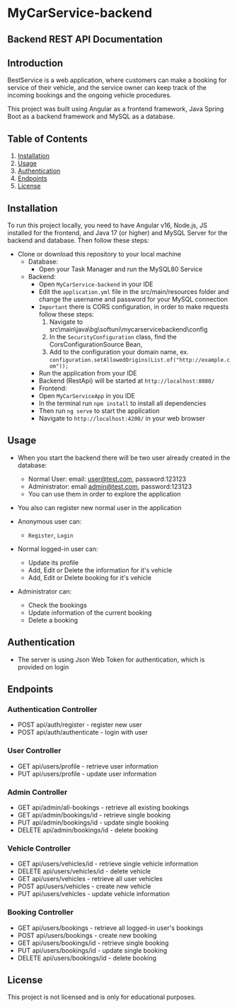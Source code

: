 # MyCarService-backend
## Backend REST API Documentation

## Introduction

BestService is a web application, where customers can make a booking for service of their vehicle,
and the service owner can keep track of the incoming bookings and the ongoing vehicle procedures.

This project was built using Angular as a frontend framework, Java Spring Boot as a backend framework and
MySQL as a database.

## Table of Contents

1. [Installation](#installation)
1. [Usage](#usage)
1. [Authentication](#authentication)
1. [Endpoints](#endpoints)
1. [License](#license)

## Installation

To run this project locally, you need to have Angular v16, Node.js, JS installed for the frontend, and Java 17 (or higher) and MySQL Server for the backend and database. Then follow these steps:

* Clone or download this repository to your local machine
  * Database:
    * Open your Task Manager and run the MySQL80 Service
  * Backend:
    * Open `MyCarService-backend` in your IDE
    * Edit the `application.yml` file in the src/main/resources folder and change the username and password for your MySQL connection
    * `Important` there is CORS configuration, in order to make requests follow these steps:
      1. Navigate to src\main\java\bg\softuni\mycarservicebackend\config
      1. In the `SecurityConfiguration` class, find the CorsConfigurationSource Bean,
      1. Add to the configuration your domain name, ex. `configuration.setAllowedOrigins(List.of("http://example.com"));`
    * Run the application from your IDE
    * Backend (RestApi) will be started at `http://localhost:8080/`
    * Frontend:
    * Open `MyCarServiceApp` in you IDE
    * In the terminal run `npm install` to install all dependencies
    * Then run `ng serve` to start the application
    * Navigate to `http://localhost:4200/` in your web browser

## Usage

* When you start the backend there will be two user already created in the database:
    - Normal User:  email: user@test.com, password:123123
    - Administrator: email admin@test.com, password:123123
    - You can use them in order to explore the application
* You also can register new normal user in the application

* Anonymous user can:
  * `Register`, `Login`
  
* Normal logged-in user can:
  * Update its profile
  * Add, Edit or Delete the information for it's vehicle
  * Add, Edit or Delete booking for it's vehicle

* Administrator can:
  * Check the bookings
  * Update information of the current booking
  * Delete a booking

## Authentication

* The server is using Json Web Token for authentication, which is provided on login

## Endpoints

### Authentication Controller
* POST api/auth/register - register new user
* POST api/auth/authenticate - login with user
### User Controller
* GET api/users/profile - retrieve user information
* PUT api/users/profile - update user information
### Admin Controller
* GET api/admin/all-bookings - retrieve all existing bookings
* GET api/admin/bookings/id - retrieve single booking
* PUT api/admin/bookings/id - update single booking
* DELETE api/admin/bookings/id - delete booking
### Vehicle Controller
* GET api/users/vehicles/id - retrieve single vehicle information
* DELETE api/users/vehicles/id - delete vehicle
* GET api/users/vehicles - retrieve all user vehicles
* POST api/users/vehicles - create new vehicle
* PUT api/users/vehicles - update vehicle information
### Booking Controller
* GET api/users/bookings - retrieve all logged-in user's bookings
* POST api/users/bookings - create new booking
* GET api/users/bookings/id - retrieve single booking
* PUT api/users/bookings/id - update single booking
* DELETE api/users/bookings/id - delete booking

## License

This project is not licensed and is only for educational purposes.